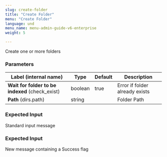 ```yaml
---
slug: create-folder
title: "Create Folder"
menu: "Create Folder"
language: und
menu_name: menu-admin-guide-v6-enterprise
weight: 5

---
```


 Create one or more folders

### Parameters
|Label (internal name)|Type|Default|Description|
|---|---|---|---|
|**Wait for folder to be indexed** (check_exist)|boolean|true|Error if folder already exists|
|**Path** (dirs.path)|string||Folder Path|



### Expected Input
Standard input message


### Expected Input
New message containing a Success flag


